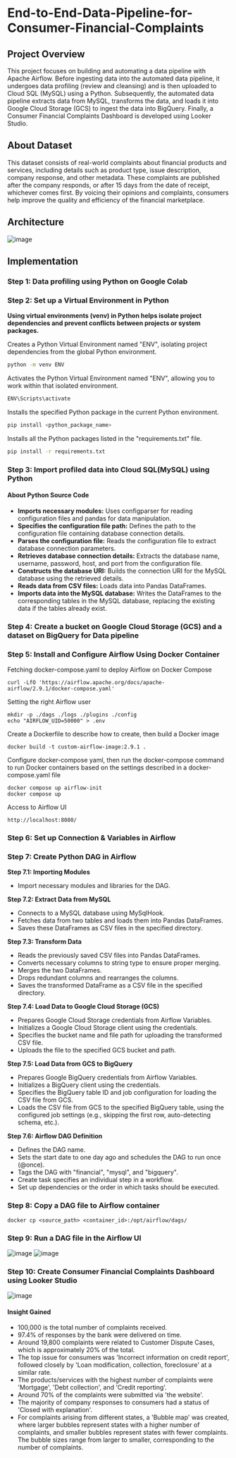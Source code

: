 # End-to-End-Data-Pipeline-for-Consumer-Financial-Complaints
## Project Overview
This project focuses on building and automating a data pipeline with Apache Airflow. Before ingesting data into the automated data pipeline, it undergoes data profiling (review and cleansing) and is then uploaded to Cloud SQL (MySQL) using a Python. Subsequently, the automated data pipeline extracts data from MySQL, transforms the data, and loads it into Google Cloud Storage (GCS) to ingest the data into BigQuery. Finally, a Consumer Financial Complaints Dashboard is developed using Looker Studio.
## About Dataset
This dataset consists of real-world complaints about financial products and services, including details such as product type, issue description, company response, and other metadata. These complaints are published after the company responds, or after 15 days from the date of receipt, whichever comes first. By voicing their opinions and complaints, consumers help improve the quality and efficiency of the financial marketplace.
## Architecture
![image](https://github.com/getnkit/End-to-End-Data-Pipeline-for-Consumer-Financial-Complaints/blob/41e0d2c06f3f04a0bed133cfa111eaab6dbd6a02/images/Data%20Architecture.png)
## Implementation
### Step 1: Data profiling using Python on Google Colab
### Step 2: Set up a Virtual Environment in Python
**Using virtual environments (venv) in Python helps isolate project dependencies and prevent conflicts between projects or system packages.**

Creates a Python Virtual Environment named "ENV", isolating project dependencies from the global Python environment.
```bash
python -m venv ENV
```
Activates the Python Virtual Environment named "ENV", allowing you to work within that isolated environment.
```bash
ENV\Scripts\activate
```
Installs the specified Python package in the current Python environment.
```bash
pip install <python_package_name>
```
Installs all the Python packages listed in the "requirements.txt" file.
```bash
pip install -r requirements.txt
```
### Step 3: Import profiled data into Cloud SQL(MySQL) using Python
#### About Python Source Code
- **Imports necessary modules:** Uses configparser for reading configuration files and pandas for data manipulation.
- **Specifies the configuration file path:** Defines the path to the configuration file containing database connection details.
- **Parses the configuration file:** Reads the configuration file to extract database connection parameters.
- **Retrieves database connection details:** Extracts the database name, username, password, host, and port from the configuration file.
- **Constructs the database URI:** Builds the connection URI for the MySQL database using the retrieved details.
- **Reads data from CSV files:** Loads data into Pandas DataFrames.
- **Imports data into the MySQL database:** Writes the DataFrames to the corresponding tables in the MySQL database, replacing the existing data if the tables already exist.

### Step 4: Create a bucket on Google Cloud Storage (GCS) and a dataset on BigQuery for Data pipeline
### Step 5: Install and Configure Airflow Using Docker Container
Fetching docker-compose.yaml to deploy Airflow on Docker Compose
```
curl -LfO 'https://airflow.apache.org/docs/apache-airflow/2.9.1/docker-compose.yaml'
```
Setting the right Airflow user
```
mkdir -p ./dags ./logs ./plugins ./config
echo "AIRFLOW_UID=50000" > .env
```
Create a Dockerfile to describe how to create, then build a Docker image
```
docker build -t custom-airflow-image:2.9.1 .
```
Configure docker-compose yaml, then run the docker-compose command to run Docker containers based on the settings described in a docker-compose.yaml file

```
docker compose up airflow-init
docker compose up
```
Access to Airflow UI
```
http://localhost:8080/
```
### Step 6: Set up Connection & Variables in Airflow
### Step 7: Create Python DAG in Airflow
**Step 7.1: Importing Modules**
- Import necessary modules and libraries for the DAG.

**Step 7.2: Extract Data from MySQL**
- Connects to a MySQL database using MySqlHook.
- Fetches data from two tables and loads them into Pandas DataFrames.
- Saves these DataFrames as CSV files in the specified directory.

**Step 7.3: Transform Data**
- Reads the previously saved CSV files into Pandas DataFrames.
- Converts necessary columns to string type to ensure proper merging.
- Merges the two DataFrames.
- Drops redundant columns and rearranges the columns.
- Saves the transformed DataFrame as a CSV file in the specified directory.

**Step 7.4: Load Data to Google Cloud Storage (GCS)**
- Prepares Google Cloud Storage credentials from Airflow Variables.
- Initializes a Google Cloud Storage client using the credentials.
- Specifies the bucket name and file path for uploading the transformed CSV file.
- Uploads the file to the specified GCS bucket and path.

**Step 7.5: Load Data from GCS to BigQuery**
- Prepares Google BigQuery credentials from Airflow Variables.
- Initializes a BigQuery client using the credentials.
- Specifies the BigQuery table ID and job configuration for loading the CSV file from GCS.
- Loads the CSV file from GCS to the specified BigQuery table, using the configured job settings (e.g., skipping the first row, auto-detecting schema, etc.).

**Step 7.6: Airflow DAG Definition**
- Defines the DAG name.
- Sets the start date to one day ago and schedules the DAG to run once (@once).
- Tags the DAG with "financial", "mysql", and "bigquery".
- Create task specifies an individual step in a workflow.
- Set up dependencies or the order in which tasks should be executed.

### Step 8: Copy a DAG file to Airflow container
```
docker cp <source_path> <container_id>:/opt/airflow/dags/
```
### Step 9: Run a DAG file in the Airflow UI
![image](https://github.com/getnkit/End-to-End-Data-Pipeline-for-Consumer-Financial-Complaints/blob/6f7bab431779aaf725adf8c498b1e12103968fdc/images/Data%20Pipeline%20with%20Airflow.png)
![image](https://github.com/getnkit/End-to-End-Data-Pipeline-for-Consumer-Financial-Complaints/blob/b5fc6da3097957e44aeb9381c5c271675aec605b/images/Loaded%20data%20into%20BigQuery.png)
### Step 10: Create Consumer Financial Complaints Dashboard using Looker Studio
![image](https://github.com/getnkit/Automated-ETL-Pipeline-for-Consumer-Financial-Complaints-Analysis/blob/761e209eb5ff580afadef3da504393fcd835949a/images/Consumer%20Financial%20Complaints%20Dashboard.jpg)
#### Insight Gained
- 100,000 is the total number of complaints received.
- 97.4% of responses by the bank were delivered on time.
- Around 19,800 complaints were related to Customer Dispute Cases, which is approximately 20% of the total.
- The top issue for consumers was 'Incorrect information on credit report', followed closely by 'Loan modification, collection, foreclosure' at a similar rate.
- The products/services with the highest number of complaints were 'Mortgage', 'Debt collection', and 'Credit reporting'.
- Around 70% of the complaints were submitted via 'the website'.
- The majority of company responses to consumers had a status of 'Closed with explanation'.
- For complaints arising from different states, a 'Bubble map' was created, where larger bubbles represent states with a higher number of complaints, and smaller bubbles represent states with fewer complaints. The bubble sizes range from larger to smaller, corresponding to the number of complaints.


